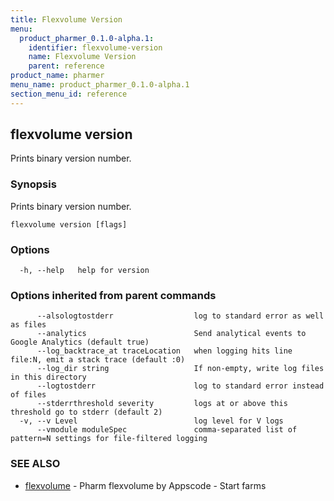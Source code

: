 ```yaml
---
title: Flexvolume Version
menu:
  product_pharmer_0.1.0-alpha.1:
    identifier: flexvolume-version
    name: Flexvolume Version
    parent: reference
product_name: pharmer
menu_name: product_pharmer_0.1.0-alpha.1
section_menu_id: reference
---
```

## flexvolume version

Prints binary version number.

### Synopsis

Prints binary version number.

```
flexvolume version [flags]
```

### Options

```
  -h, --help   help for version
```

### Options inherited from parent commands

```
      --alsologtostderr                  log to standard error as well as files
      --analytics                        Send analytical events to Google Analytics (default true)
      --log_backtrace_at traceLocation   when logging hits line file:N, emit a stack trace (default :0)
      --log_dir string                   If non-empty, write log files in this directory
      --logtostderr                      log to standard error instead of files
      --stderrthreshold severity         logs at or above this threshold go to stderr (default 2)
  -v, --v Level                          log level for V logs
      --vmodule moduleSpec               comma-separated list of pattern=N settings for file-filtered logging
```

### SEE ALSO

* [flexvolume](/docs/reference/flexvolume.md)	 - Pharm flexvolume by Appscode - Start farms

